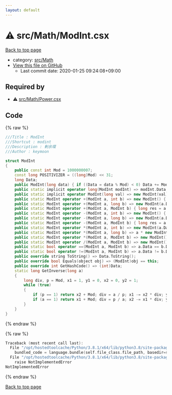 ```yaml
---
layout: default
---
```


<!-- mathjax config similar to math.stackexchange -->
<script type="text/javascript" async
  src="https://cdnjs.cloudflare.com/ajax/libs/mathjax/2.7.5/MathJax.js?config=TeX-MML-AM_CHTML">
</script>
<script type="text/x-mathjax-config">
  MathJax.Hub.Config({
    TeX: { equationNumbers: { autoNumber: "AMS" }},
    tex2jax: {
      inlineMath: [ ['$','$'] ],
      processEscapes: true
    },
    "HTML-CSS": { matchFontHeight: false },
    displayAlign: "left",
    displayIndent: "2em"
  });
</script>

<script type="text/javascript" src="https://cdnjs.cloudflare.com/ajax/libs/jquery/3.4.1/jquery.min.js"></script>
<script src="https://cdn.jsdelivr.net/npm/jquery-balloon-js@1.1.2/jquery.balloon.min.js" integrity="sha256-ZEYs9VrgAeNuPvs15E39OsyOJaIkXEEt10fzxJ20+2I=" crossorigin="anonymous"></script>
<script type="text/javascript" src="../../../assets/js/copy-button.js"></script>
<link rel="stylesheet" href="../../../assets/css/copy-button.css" />


# :warning: src/Math/ModInt.csx

<a href="../../../index.html">Back to top page</a>

* category: <a href="../../../index.html#64f6d80a21cfb0c7e1026d02dde4f7fa">src/Math</a>
* <a href="{{ site.github.repository_url }}/blob/master/src/Math/ModInt.csx">View this file on GitHub</a>
    - Last commit date: 2020-01-25 09:24:08+09:00




## Required by

* :warning: <a href="Power.csx.html">src/Math/Power.csx</a>


## Code

<a id="unbundled"></a>
{% raw %}
```cpp
﻿///Title : ModInt
///Shortcut : modint
///Description : 剰余環
///Author : keymoon

struct ModInt
{
    public const int Mod = 1000000007;
    const long POSITIVIZER = ((long)Mod) << 31;
    long Data;
    public ModInt(long data) { if ((Data = data % Mod) < 0) Data += Mod; }
    public static implicit operator long(ModInt modInt) => modInt.Data;
    public static implicit operator ModInt(long val) => new ModInt(val);
    public static ModInt operator +(ModInt a, int b) => new ModInt() { Data = (a.Data + b + POSITIVIZER) % Mod };
    public static ModInt operator +(ModInt a, long b) => new ModInt(a.Data + b);
    public static ModInt operator +(ModInt a, ModInt b) { long res = a.Data + b.Data; return new ModInt() { Data = res >= Mod ? res - Mod : res }; }
    public static ModInt operator -(ModInt a, int b) => new ModInt() { Data = (a.Data - b + POSITIVIZER) % Mod };
    public static ModInt operator -(ModInt a, long b) => new ModInt(a.Data - b);
    public static ModInt operator -(ModInt a, ModInt b) { long res = a.Data - b.Data; return new ModInt() { Data = res < 0 ? res + Mod : res }; }
    public static ModInt operator *(ModInt a, int b) => new ModInt(a.Data * b);
    public static ModInt operator *(ModInt a, long b) => a * new ModInt(b);
    public static ModInt operator *(ModInt a, ModInt b) => new ModInt() { Data = a.Data * b.Data % Mod };
    public static ModInt operator /(ModInt a, ModInt b) => new ModInt() { Data = a.Data * GetInverse(b) % Mod };
    public static bool operator ==(ModInt a, ModInt b) => a.Data == b.Data;
    public static bool operator !=(ModInt a, ModInt b) => a.Data != b.Data;
    public override string ToString() => Data.ToString();
    public override bool Equals(object obj) => (ModInt)obj == this;
    public override int GetHashCode() => (int)Data;
    static long GetInverse(long a)
    {
        long div, p = Mod, x1 = 1, y1 = 0, x2 = 0, y2 = 1;
        while (true)
        {
            if (p == 1) return x2 + Mod; div = a / p; x1 -= x2 * div; y1 -= y2 * div; a %= p;
            if (a == 1) return x1 + Mod; div = p / a; x2 -= x1 * div; y2 -= y1 * div; p %= a;
        }
    }
}
```
{% endraw %}

<a id="bundled"></a>
{% raw %}
```cpp
Traceback (most recent call last):
  File "/opt/hostedtoolcache/Python/3.8.1/x64/lib/python3.8/site-packages/onlinejudge_verify/docs.py", line 347, in write_contents
    bundled_code = language.bundle(self.file_class.file_path, basedir=self.cpp_source_path)
  File "/opt/hostedtoolcache/Python/3.8.1/x64/lib/python3.8/site-packages/onlinejudge_verify/languages/csharpscript.py", line 108, in bundle
    raise NotImplementedError
NotImplementedError

```
{% endraw %}

<a href="../../../index.html">Back to top page</a>

